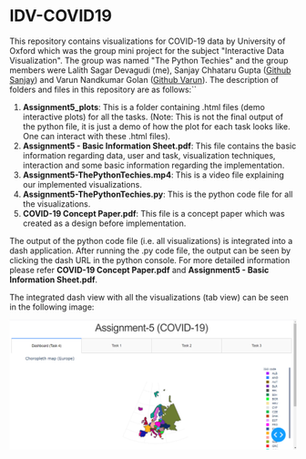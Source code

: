 # IDV-COVID19
This repository contains visualizations for COVID-19 data by University of Oxford which was the group mini project for the subject "Interactive Data Visualization". The group was named "The Python Techies" and the group members were Lalith Sagar Devagudi (me), Sanjay Chhataru Gupta ([Github Sanjay](https://github.com/sanjaycg486)) and  Varun Nandkumar Golan ([Github Varun](https://github.com/vargo96)). The description of folders and files in this repository are as follows:``
1. **Assignment5_plots**: This is a folder containing .html files (demo interactive plots) for all the tasks. (Note: This is not the final output of the python file, it is just a demo of how the plot for each task looks like. One can interact with these .html files).
2. **Assignment5 - Basic Information Sheet.pdf**: This file contains the basic information regarding data, user and task, visualization techniques, interaction and some basic information regarding the implementation.
3. **Assignment5-ThePythonTechies.mp4**: This is a video file explaining our implemented visualizations.
4. **Assignment5-ThePythonTechies.py**: This is the python code file for all the visualizations.
5. **COVID-19 Concept Paper.pdf**: This file is a concept paper which was created as a design before implementation.

The output of the python code file (i.e. all visualizations) is integrated into a dash application. After running the .py code file, the output can be seen by clicking the dash URL in the python console. For more detailed information please refer **COVID-19 Concept Paper.pdf** and **Assignment5 - Basic Information Sheet.pdf**.

The integrated dash view with all the visualizations (tab view) can be seen in the following image:


![alt text](https://github.com/vargo96/idv-covid19/blob/master/dash.PNG?raw=true "Dash application with all the visualizations")